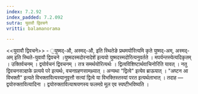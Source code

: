 ```yaml
---
index: 7.2.92
index_padded: 7.2.092
sutra: युवावौ द्विवचने
vritti: balamanorama

---
```

<<युवावौ द्विवचने>> - ॒युष्मद्-औ, अस्मद्-औ, इति स्थितेङे प्रथमयो॑रित्यमि कृते युष्मद्-अम्, अस्मद्-अम् इति स्थिते-युवावौ द्विवचने ।युष्मदस्मदोरनादेशे॑ इत्ययो युष्मदस्मदोरित्यनुवर्तते । मपर्यन्तस्येत्यदिकृतम् । उक्तिर्वचनम् । द्वयोर्वचनं द्विवचनम् । तत्र समर्थयोरित्यर्थः । द्वित्वविशिष्टार्थवाचिनोरिति यावत् । नतु द्विवचनसञ्ज्ञके प्रत्यये परे इत्यर्थः, वचनग्रहणसामथ्र्यात् । अन्यथा "द्वित्वे" इत्येव ब्राऊयात् । "अष्टन आ विभक्तौ" इत्यते विभक्तावित्यस्यानुवृत्तौ सत्यां द्वित्वे या विभक्तिस्तस्यां परत इत्यर्थलाभात् । तदाह — द्वयोरुक्तावित्यादिना । द्वयोरुक्तावित्याश्रयणस्य फलमग्रे मूल एव स्पष्टीभविष्यति ।